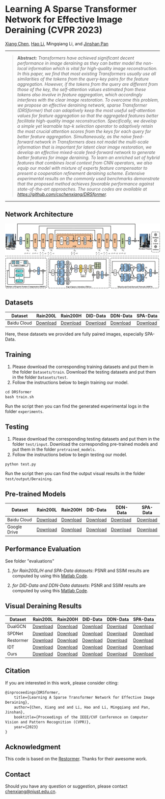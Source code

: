 # Learning A Sparse Transformer Network for Effective Image Deraining (CVPR 2023)

[Xiang Chen](https://cschenxiang.github.io/), [Hao Li](https://house-leo.github.io/), Mingqiang Li, and [Jinshan Pan](https://jspan.github.io/)

<hr />

> **Abstract:** *Transformers have achieved significant decent performance in image deraining as they can better model the non-local information which is vital for high-quality image reconstruction. In this paper, we find that most existing Transformers usually use all similarities of the tokens from the query-key pairs for the feature aggregation. However, if the tokens from the query are different from those of the key, the self-attention values estimated from these tokens also involve in feature aggregation, which accordingly interferes with the clear image restoration. To overcome this problem, we propose an effective deraining network, sparse Transformer (DRSformer) that can adaptively keep the most useful self-attention values for feature aggregation so that the aggregated features better facilitate high-quality image reconstruction. Specifically, we develop a simple yet learnable top-k selection operator to adaptively retain the most crucial attention scores from the keys for each query for better feature aggregation. Simultaneously, as the naive feed-forward network in Transformers does not model the multi-scale information that is important for latent clear image restoration, we develop an effective mixed-scale feed-forward network to generate better features for image deraining. To learn an enriched set of hybrid features that combines local context from CNN operators, we also equip our model with mixture of experts feature compensator to present a cooperation refinement deraining scheme. Extensive experimental results on the commonly used benchmarks demonstrate that the proposed method achieves favorable performance against state-of-the-art approaches. The source codes are available at https://github.com/cschenxiang/DRSformer.*
<hr />

## Network Architecture

<img src = "figs/network.png">

## Datasets
<table>
<thead>
  <tr>
    <th>Dataset</th>
    <th>Rain200L</th>
    <th>Rain200H</th>
    <th>DID-Data</th>
    <th>DDN-Data</th>
    <th>SPA-Data</th>
  </tr>
</thead>
<tbody>
  <tr>
    <td>Baidu Cloud</td>
    <td> <a href="https://pan.baidu.com/s/1rTb4qU3fCEA4MRpQss__DA?pwd=s2yx">Download</a> </td>
    <td> <a href="https://pan.baidu.com/s/1KK8R2bPKgcOX8gMXSuKtCQ?pwd=z9br">Download</a> </td>
    <td> <a href="https://pan.baidu.com/s/1aPFJExxxTBOzJjngMAOQDA?pwd=5luo">Download</a> </td>
    <td> <a href="https://pan.baidu.com/s/1g_m7RfSUJUtknlWugO1nrw?pwd=ldzo">Download</a> </td>
    <td> <a href="https://pan.baidu.com/s/1YfxC5OvgYcQCffEttFz8Kg?pwd=yjow">Download</a> </td>
  </tr>
</tbody>
</table>
Here, these datasets we provided are fully paired images, especially SPA-Data. 

## Training
1. Please download the corresponding training datasets and put them in the folder `Datasets/train`. Download the testing datasets and put them in the folder `Datasets/test`. 
2. Follow the instructions below to begin training our model.
```
cd DRSformer
bash train.sh
```
Run the script then you can find the generated experimental logs in the folder `experiments`.

## Testing
1. Please download the corresponding testing datasets and put them in the folder `test/input`. Download the corresponding pre-trained models and put them in the folder `pretrained_models`.
2. Follow the instructions below to begin testing our model.
```
python test.py
```
Run the script then you can find the output visual results in the folder `test/output/Deraining`.

## Pre-trained Models
<table>
<thead>
  <tr>
    <th>Dataset</th>
    <th>Rain200L</th>
    <th>Rain200H</th>
    <th>DID-Data</th>
    <th>DDN-Data</th>
    <th>SPA-Data</th>
  </tr>
</thead>
<tbody>
  <tr>
    <td>Baidu Cloud</td>
    <td> <a href="">Download</a> </td>
    <td> <a href="">Download</a> </td>
    <td> <a href="">Download</a> </td>
    <td> <a href="">Download</a> </td>
    <td> <a href="">Download</a> </td>
  </tr>
</tbody>
<tbody>
  <tr>
    <td>Google Drive</td>
    <td> <a href="">Download</a> </td>
    <td> <a href="">Download</a> </td>
    <td> <a href="">Download</a> </td>
    <td> <a href="">Download</a> </td>
    <td> <a href="">Download</a> </td>
  </tr>
</tbody>
</table>

## Performance Evaluation
See folder "evaluations" 

1) *for Rain200L/H and SPA-Data datasets*: 
PSNR and SSIM results are computed by using this [Matlab Code](https://github.com/swz30/Restormer/blob/main/Deraining/evaluate_PSNR_SSIM.m).

2) *for DID-Data and DDN-Data datasets*: 
PSNR and SSIM results are computed by using this [Matlab Code](https://github.com/hongwang01/RCDNet/tree/master/Performance_evaluation).

## Visual Deraining Results
<table>
<thead>
  <tr>
    <th>Dataset</th>
    <th>Rain200L</th>
    <th>Rain200H</th>
    <th>DID-Data</th>
    <th>DDN-Data</th>
    <th>SPA-Data</th>
  </tr>
</thead>
<tbody>
  <tr>
    <td>DualGCN</td>
    <td> <a href="https://pan.baidu.com/s/1o9eLMv7Zfk_GC9F4eWC2kw?pwd=v8qy">Download</a> </td>
    <td> <a href="https://pan.baidu.com/s/1QiKh5fTV-QSdnwMsZdDe9Q?pwd=jnc9">Download</a> </td>
    <td> <a href="https://pan.baidu.com/s/1Wh7eJdOwXPABz5aOBPDHaA?pwd=3gdx">Download</a> </td>
    <td> <a href="https://pan.baidu.com/s/1ML1A1boxwX38TGccTzr6KA?pwd=1mdx">Download</a> </td>
    <td> <a href="https://pan.baidu.com/s/16RHVyrBoPnOhW1QuglRmlw?pwd=lkeb">Download</a> </td>
  </tr>
  <tr>
    <td>SPDNet</td>
    <td> <a href="https://pan.baidu.com/s/1u9F4IxA8GCxKGk6__W81Og?pwd=y39h">Download</a> </td>
    <td> <a href="https://pan.baidu.com/s/1wSTwW6ewBUgNLj7l7i6HzQ?pwd=mry2">Download</a> </td>
    <td> <a href="https://pan.baidu.com/s/1z3b60LHOyi8MLcn8fdNc8A?pwd=klci">Download</a> </td>
    <td> <a href="https://pan.baidu.com/s/130e74ISgZtlaw8w6ZzJgvQ?pwd=19bm">Download</a> </td>
    <td> <a href="https://pan.baidu.com/s/1J0ybwnuT__ZGQZNbMTfw8Q?pwd=dd98">Download</a> </td>
  </tr>
  <tr>
    <td>Restormer</td>
    <td> <a href="https://pan.baidu.com/s/1jv6PUMO7h_Tc4ovrCLQsSw?pwd=6a2z">Download</a> </td>
    <td> <a href="https://pan.baidu.com/s/16R0YamX-mfn6j9sYP7QpvA?pwd=9m1r">Download</a> </td>
    <td> <a href="https://pan.baidu.com/s/1b8lrKE82wgM8RiYaMI6ZQA?pwd=1hql">Download</a> </td>
    <td> <a href="https://pan.baidu.com/s/1GGqsfUOdoxod9vAUxB54PA?pwd=crj4">Download</a> </td>
    <td> <a href="https://pan.baidu.com/s/1IG4T1Bz--FrDAuV6o-fykA?pwd=b40z">Download</a> </td>
  </tr>
  <tr>
    <td>IDT</td>
    <td> <a href="https://pan.baidu.com/s/1jhHCHT64aDknc4g0ELZJGA?pwd=v4yd">Download</a> </td>
    <td> <a href="https://pan.baidu.com/s/10TZzZH0HisPV0Mw-E4SlTQ?pwd=77i4">Download</a> </td>
    <td> <a href="https://pan.baidu.com/s/1svMZAUvs6P6RRNGyCTaeAA?pwd=8uxx">Download</a> </td>
    <td> <a href="https://pan.baidu.com/s/1FSf3-9HEIQ-lLGRWesyszQ?pwd=0ey6">Download</a> </td>
    <td> <a href="https://pan.baidu.com/s/16hfo5VeUhzu6NYdcgf7-bg?pwd=b862">Download</a> </td>
  </tr>
  <tr>
    <td>Ours</td>
    <td> <a href="https://pan.baidu.com/s/1EwdN2KolW-nhZVCmIk0Mdg?pwd=0a28">Download</a> </td>
    <td> <a href="https://pan.baidu.com/s/1Nwi4cDbXx23qwRZHuhshkw?pwd=gkg1">Download</a> </td>
    <td> <a href="https://pan.baidu.com/s/1ioEcgvQK0Bg9BulEVJ-3CA?pwd=115c">Download</a> </td>
    <td> <a href="https://pan.baidu.com/s/1sDMVoUu2v0H628LG4-qfhA?pwd=0nmx">Download</a> </td>
    <td> <a href="https://pan.baidu.com/s/1j0TWBe2zPm4iMShQbReDUQ?pwd=jclh">Download</a> </td>
  </tr>
</tbody>
</table>

## Citation
If you are interested in this work, please consider citing:

    @inproceedings{DRSformer,
        title={Learning A Sparse Transformer Network for Effective Image Deraining}, 
        author={Chen, Xiang and and Li, Hao and Li, Mingqiang and Pan, Jinshan},
        booktitle={Proceedings of the IEEE/CVF Conference on Computer Vision and Pattern Recognition (CVPR)},
        year={2023}
    }

## Acknowledgment
This code is based on the [Restormer](https://github.com/swz30/Restormer). Thanks for their awesome work.

## Contact
Should you have any question or suggestion, please contact chenxiang@njust.edu.cn.
